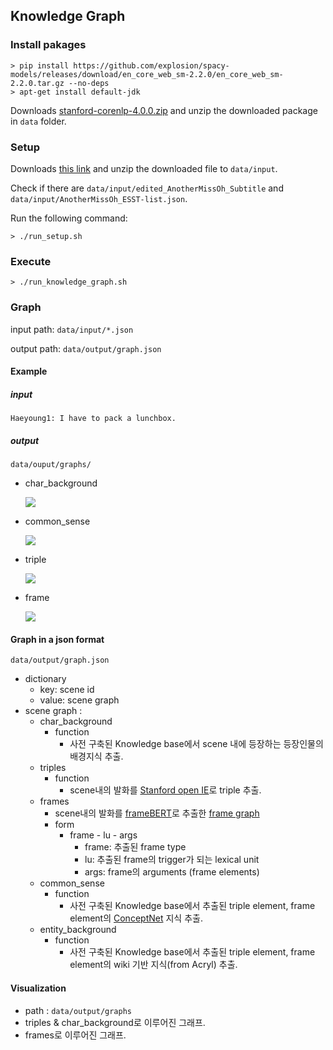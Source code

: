 ## Knowledge Graph

### Install pakages
```
> pip install https://github.com/explosion/spacy-models/releases/download/en_core_web_sm-2.2.0/en_core_web_sm-2.2.0.tar.gz --no-deps
> apt-get install default-jdk
````

Downloads [stanford-corenlp-4.0.0.zip](https://stanfordnlp.github.io/CoreNLP/history.html) and unzip the downloaded package in `data` folder.

### Setup

Downloads [this link](https://drive.google.com/drive/folders/1IhWn82lBD96vTj6nvjdsCQOdQabi255L) and unzip the downloaded file to `data/input`.

 Check if there are `data/input/edited_AnotherMissOh_Subtitle` and `data/input/AnotherMissOh_ESST-list.json`. 

 Run the following command: 

```
> ./run_setup.sh
```

### Execute

```
> ./run_knowledge_graph.sh
```

### Graph

input path: `data/input/*.json`

output path: `data/output/graph.json`

#### Example

##### input 

```
Haeyoung1: I have to pack a lunchbox.
```

##### output
```
data/ouput/graphs/
```

- char_background

  ![](images/char_background.png)

- common_sense

  ![](images/commonsense.png)

- triple

  ![](images/triple.png)

- frame

  ![](images/frame.png)



#### Graph in a json format
```
data/output/graph.json
```

- dictionary
  - key: scene id
  - value: scene graph
- scene graph : 
  - char_background
    - function
      - 사전 구축된 Knowledge base에서 scene 내에 등장하는 등장인물의 배경지식 추출.
  - triples
    - function
      - scene내의 발화를 [Stanford open IE](https://nlp.stanford.edu/software/openie.html)로 triple 추출.
  - frames
    - scene내의 발화를 [frameBERT](https://github.com/machinereading/frameBERT)로 추출한 [frame graph](https://framenet.icsi.berkeley.edu/fndrupal/WhatIsFrameNet)
    - form
      - frame - lu - args
        - frame: 추출된 frame type
        - lu: 추출된 frame의 trigger가 되는 lexical unit
        - args: frame의 arguments (frame elements)
  - common_sense
    - function
      - 사전 구축된 Knowledge base에서 추출된 triple element, frame element의 [ConceptNet](https://conceptnet.io/) 지식 추출.
  - entity_background
    - function
      - 사전 구축된 Knowledge base에서 추출된 triple element, frame element의  wiki 기반 지식(from Acryl) 추출.

#### Visualization

- path : `data/output/graphs`
- triples & char_background로 이루어진 그래프.
- frames로 이루어진 그래프.